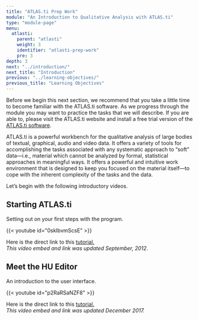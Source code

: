 ```yaml
---
title: "ATLAS.ti Prep Work"
module: "An Introduction to Qualitative Analysis with ATLAS.ti"
type: "module-page"
menu:
  atlasti:
    parent: "atlasti"
    weight: 3
    identifier: "atlasti-prep-work"
    pre: 3
depth: 3
next: "../introduction/"
next_title: "Introduction"
previous: "../learning-objectives/"
previous_title: "Learning Objectives"
---
```


Before we begin this next section, we recommend that you take a little time to become familiar with the ATLAS.ti software. As we progress through the module you may want to practice the tasks that we will describe. If you are able to, please visit the ATLAS.ti website and install a free trial version of the <a href="http://atlasti.com/free-trial-version/" target="_blank">ATLAS.ti software</a>.

ATLAS.ti is a powerful workbench for the qualitative analysis of large bodies of textual, graphical, audio and video data. It offers a variety of tools for accomplishing the tasks associated with any systematic approach to “soft” data—i.e., material which cannot be analyzed by formal, statistical approaches in meaningful ways. It offers a powerful and intuitive work environment that is designed to keep you focused on the material itself—to cope with the inherent complexity of the tasks and the data.

Let’s begin with the following introductory videos.

## Starting ATLAS.ti

Setting out on your first steps with the program.

{{< youtube id="0skIbvmScsE" >}}

Here is the direct link to this <a href="http://www.youtube.com/watch?v=0skIbvmScsE" target="_blank">tutorial.</a>  
_This video embed and link was updated September, 2012._

## Meet the HU Editor

An introduction to the user interface.

{{< youtube id="p2RaRSaNZF8" >}}

Here is the direct link to this <a href="http://www.youtube.com/watch?v=p2RaRSaNZF8" target="_blank">tutorial.</a>  
_This video embed and link was updated December 2017._

